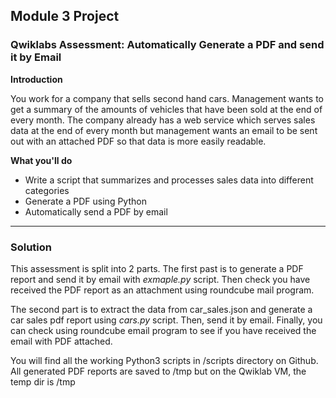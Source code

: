 ## Module 3 Project

### Qwiklabs Assessment: Automatically Generate a PDF and send it by Email

**Introduction**

You work for a company that sells second hand cars. Management wants to get a summary of the amounts of vehicles that have been sold at the end of every month. The company already has a web service which serves sales data at the end of every month but management wants an email to be sent out with an attached PDF so that data is more easily readable.

**What you'll do**

- Write a script that summarizes and processes sales data into different categories
- Generate a PDF using Python
- Automatically send a PDF by email 

---

### Solution

This assessment is split into 2 parts. The first past is to generate a PDF report and send it by email with *exmaple.py* script. Then check you have received the PDF report as an attachment using roundcube mail program. 

The second part is to extract the data from car_sales.json and generate a car sales pdf report using *cars.py* script. Then, send it by email. Finally, you can check using roundcube email program to see if you have received the email with PDF attached.  

You will find all the working Python3 scripts in /scripts directory on Github. All generated PDF reports are saved to /tmp but on the Qwiklab VM, the temp dir is <root>/tmp 
